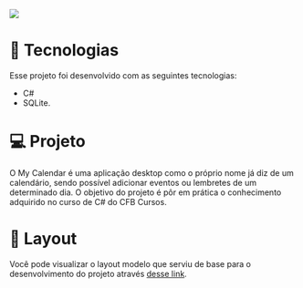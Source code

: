 
![](https://cdn.dribbble.com/users/1022240/screenshots/3303927/dribbble.jpg?compress=1&resize=800x600)


#   :rocket: Tecnologias

Esse projeto foi desenvolvido com as seguintes tecnologias:

-  C# 
-  SQLite. 

#  :computer: Projeto

O My Calendar é uma aplicação desktop como o próprio nome já diz de um calendário, sendo possível adicionar eventos ou lembretes de um determinado dia. O objetivo do projeto é pôr em prática o conhecimento adquirido no curso de C# do CFB Cursos.

# :bookmark: Layout
Você pode visualizar o layout modelo que serviu de base para o desenvolvimento do projeto através [desse link](https://cdn.dribbble.com/users/1022240/screenshots/3303927/dribbble.jpg?compress=1&resize=800x600 "desse link").

